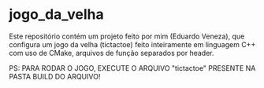 # jogo_da_velha
Este repositório contém um projeto feito por mim (Eduardo Veneza), que configura um jogo da velha (tictactoe) feito inteiramente em linguagem C++ com uso de CMake, arquivos de função separados por header.



PS: PARA RODAR O JOGO, EXECUTE O ARQUIVO "tictactoe" PRESENTE NA PASTA BUILD DO ARQUIVO!
